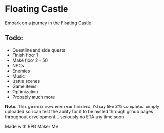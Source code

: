 # Floating Castle

Embark on a journey in the Floating Castle

## Todo:
- Questline and side quests
- Finish floor 1
- Make floor 2 - 50
- NPCs
- Enemies
- Music
- Battle scenes
- Game items
- Optimization
- Probably much more


**Note:** This game is nowhere near finished, i'd say like 2% complete.. simply uploaded so i can test the ability for it to be hosted through github pages throughout development... seriously no ETA any time soon

Made with RPG Maker MV
